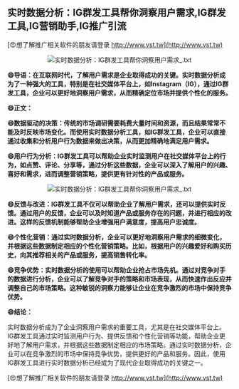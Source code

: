 ## **实时数据分析：IG群发工具帮你洞察用户需求,IG群发工具,IG营销助手,IG推广引流**

[😍想了解推广相关软件的朋友请登录 http://www.vst.tw](http://www.vst.tw)

 <center><img src="https://vst.tw/MP4/tuiguang/png/5.png" alt="实时数据分析：IG群发工具帮你洞察用户需求_.txt"></center>

**😄导语：在互联网时代，了解用户需求是企业取得成功的关键。实时数据分析成为了一种强大的工具，特别是在社交媒体平台上，如Instagram（IG），通过IG群发工具，企业可以更好地洞察用户需求，从而精确定位市场并提供个性化的服务。**

**😄正文：**

**😄数据驱动的决策：传统的市场调研需要耗费大量时间和资源，而且结果常常不能及时反映市场变化。而使用实时数据分析工具，如IG群发工具，企业可以直接通过收集和分析用户行为数据来做出决策，从而更加精确地满足用户需求。**

**😄用户行为分析：IG群发工具可以帮助企业实时监测用户在社交媒体平台上的行为，如点赞、评论、分享等，通过分析这些数据，企业可以深入了解用户的兴趣、喜好和需求，进而调整营销策略，提供更有针对性的产品或服务。**

 <center><img src="https://vst.tw/MP4/tuiguang/png/3.png" alt="实时数据分析：IG群发工具帮你洞察用户需求_.txt"></center>

**😄反馈与改进：IG群发工具不仅可以帮助企业了解用户需求，还可以提供实时反馈。通过用户的反馈，企业可以及时知道产品或服务存在的问题，并进行相应的改进。这样的反馈机制能够帮助企业增强用户满意度，提高用户忠诚度。**

**😄个性化营销：通过实时数据分析，企业可以更好地洞察用户需求的细微变化，并根据这些数据制定相应的个性化营销策略。比如，根据用户的兴趣爱好和购买历史，向其推荐相关的产品或服务，提高销售转化率。**

**😄竞争优势：实时数据分析的使用可以帮助企业抢占市场先机。通过对竞争对手的数据进行分析，企业可以了解竞争对手的策略和市场表现，从而快速作出反应并调整自己的市场策略。这种敏锐的洞察力能够让企业在竞争激烈的市场中保持竞争优势。**

**😄结论：**

实时数据分析成为了企业洞察用户需求的重要工具，尤其是在社交媒体平台上。IG群发工具通过实时监测用户行为、提供反馈和个性化营销等功能，帮助企业更好地了解用户需求，并根据这些数据制定相应的市场策略。通过实时数据分析，企业可以在竞争激烈的市场中保持竞争优势，提供更好的产品和服务。因此，使用IG群发工具进行实时数据分析已经成为了现代企业取得成功的关键之一。

[😍想了解推广相关软件的朋友请登录 http://www.vst.tw](http://www.vst.tw)



